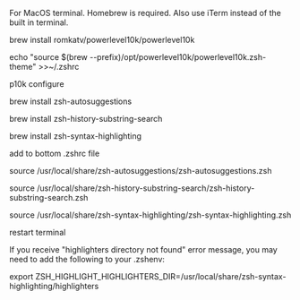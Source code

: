 For MacOS terminal.  Homebrew is required.  Also use iTerm instead of the built in terminal.

brew install romkatv/powerlevel10k/powerlevel10k

echo "source $(brew --prefix)/opt/powerlevel10k/powerlevel10k.zsh-theme" >>~/.zshrc

p10k configure

brew install zsh-autosuggestions

brew install zsh-history-substring-search

brew install zsh-syntax-highlighting

add to bottom .zshrc file

source /usr/local/share/zsh-autosuggestions/zsh-autosuggestions.zsh

source /usr/local/share/zsh-history-substring-search/zsh-history-substring-search.zsh

source /usr/local/share/zsh-syntax-highlighting/zsh-syntax-highlighting.zsh

restart terminal

If you receive "highlighters directory not found" error message,
you may need to add the following to your .zshenv:

  export ZSH_HIGHLIGHT_HIGHLIGHTERS_DIR=/usr/local/share/zsh-syntax-highlighting/highlighters
